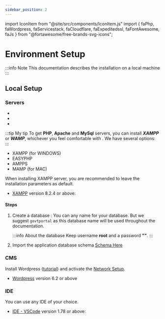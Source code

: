 ```yaml
---
sidebar_position: 2
---
```


import IconItem from "@site/src/components/IconItem.js"
import { faPhp, faWordpress, faServicestack, faCloudflare, faExpeditedssl, faFontAwesome, faJs } from "@fortawesome/free-brands-svg-icons";

# Environment Setup

:::info Note
This documentation describes the installation on a local machine
:::

## Local Setup

### Servers

<ul>
<li>
<IconItem  size="2x" label="Apache HTTP Server" />
</li>
<li>
<IconItem icon={faPhp}  size="2x" label="PHP Programming Language" />
</li>
<li>
<IconItem  size="2x" label="MySQL Database" />
</li>
</ul>

:::tip My tip
To get **PHP**, **Apache** and **MySql** servers, you can install _**XAMPP**_ or _**WAMP**_, whichever you feel comfortable with .
We have several options:
:::

<ul>
<li>XAMPP (for WINDOWS)</li>
<li>EASYPHP</li>
<li>AMPPS</li>
<li>MAMP (for MAC)</li>
</ul>

When installing XAMPP server, you are recommended to leave the installation parameters as default.

- [XAMPP](https://www.apachefriends.org/download.html) version 8.2.4 or above:

#### Steps

1. Create a database : You can any name for your database.
   But we suggest `govtportal` as this database name will be used throughout the documentation.

   :::info About the database
   Keep username **root** and a password **""**.
   :::

2. Import the application database schema [Schema Here](/files/ippayware_main.sql)

### CMS

Install Wordpress ([tutorial](https://wordpress.org/documentation/)) and activate the [Network Setup](https://wordpress.org/documentation/article/create-a-network/).

- [Wordpress](https://wordpress.org/download/) version 6.2 or above

### IDE

You can use any IDE of your choice.

- [IDE - VSCode](https://code.visualstudio.com/download) version 1.78 or above:
